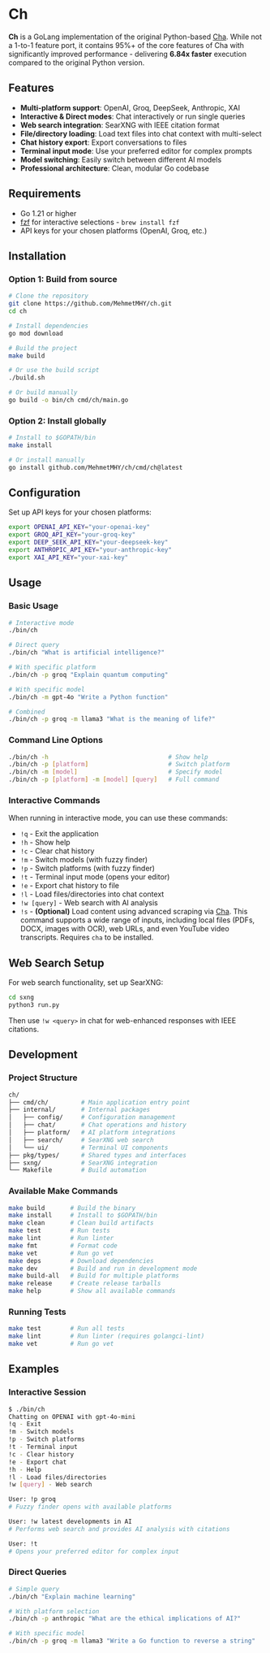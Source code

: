 # Ch

**Ch** is a GoLang implementation of the original Python-based [Cha](https://github.com/MehmetMHY/cha/). While not a 1-to-1 feature port, it contains 95%+ of the core features of Cha with significantly improved performance - delivering **6.84x faster** execution compared to the original Python version.

## Features

- **Multi-platform support**: OpenAI, Groq, DeepSeek, Anthropic, XAI
- **Interactive & Direct modes**: Chat interactively or run single queries
- **Web search integration**: SearXNG with IEEE citation format
- **File/directory loading**: Load text files into chat context with multi-select
- **Chat history export**: Export conversations to files
- **Terminal input mode**: Use your preferred editor for complex prompts
- **Model switching**: Easily switch between different AI models
- **Professional architecture**: Clean, modular Go codebase

## Requirements

- Go 1.21 or higher
- [fzf](https://github.com/junegunn/fzf) for interactive selections - `brew install fzf`
- API keys for your chosen platforms (OpenAI, Groq, etc.)

## Installation

### Option 1: Build from source

```bash
# Clone the repository
git clone https://github.com/MehmetMHY/ch.git
cd ch

# Install dependencies
go mod download

# Build the project
make build

# Or use the build script
./build.sh

# Or build manually
go build -o bin/ch cmd/ch/main.go
```

### Option 2: Install globally

```bash
# Install to $GOPATH/bin
make install

# Or install manually
go install github.com/MehmetMHY/ch/cmd/ch@latest
```

## Configuration

Set up API keys for your chosen platforms:

```bash
export OPENAI_API_KEY="your-openai-key"
export GROQ_API_KEY="your-groq-key"
export DEEP_SEEK_API_KEY="your-deepseek-key"
export ANTHROPIC_API_KEY="your-anthropic-key"
export XAI_API_KEY="your-xai-key"
```

## Usage

### Basic Usage

```bash
# Interactive mode
./bin/ch

# Direct query
./bin/ch "What is artificial intelligence?"

# With specific platform
./bin/ch -p groq "Explain quantum computing"

# With specific model
./bin/ch -m gpt-4o "Write a Python function"

# Combined
./bin/ch -p groq -m llama3 "What is the meaning of life?"
```

### Command Line Options

```bash
./bin/ch -h                                 # Show help
./bin/ch -p [platform]                      # Switch platform
./bin/ch -m [model]                         # Specify model
./bin/ch -p [platform] -m [model] [query]   # Full command
```

### Interactive Commands

When running in interactive mode, you can use these commands:

- `!q` - Exit the application
- `!h` - Show help
- `!c` - Clear chat history
- `!m` - Switch models (with fuzzy finder)
- `!p` - Switch platforms (with fuzzy finder)
- `!t` - Terminal input mode (opens your editor)
- `!e` - Export chat history to file
- `!l` - Load files/directories into chat context
- `!w [query]` - Web search with AI analysis
- `!s` - **(Optional)** Load content using advanced scraping via [Cha](https://github.com/MehmetMHY/cha/). This command supports a wide range of inputs, including local files (PDFs, DOCX, images with OCR), web URLs, and even YouTube video transcripts. Requires `cha` to be installed.

## Web Search Setup

For web search functionality, set up SearXNG:

```bash
cd sxng
python3 run.py
```

Then use `!w <query>` in chat for web-enhanced responses with IEEE citations.

## Development

### Project Structure

```bash
ch/
├── cmd/ch/         # Main application entry point
├── internal/       # Internal packages
│   ├── config/     # Configuration management
│   ├── chat/       # Chat operations and history
│   ├── platform/   # AI platform integrations
│   ├── search/     # SearXNG web search
│   └── ui/         # Terminal UI components
├── pkg/types/      # Shared types and interfaces
├── sxng/           # SearXNG integration
└── Makefile        # Build automation
```

### Available Make Commands

```bash
make build       # Build the binary
make install     # Install to $GOPATH/bin
make clean       # Clean build artifacts
make test        # Run tests
make lint        # Run linter
make fmt         # Format code
make vet         # Run go vet
make deps        # Download dependencies
make dev         # Build and run in development mode
make build-all   # Build for multiple platforms
make release     # Create release tarballs
make help        # Show all available commands
```

### Running Tests

```bash
make test        # Run all tests
make lint        # Run linter (requires golangci-lint)
make vet         # Run go vet
```

## Examples

### Interactive Session

```bash
$ ./bin/ch
Chatting on OPENAI with gpt-4o-mini
!q - Exit
!m - Switch models
!p - Switch platforms
!t - Terminal input
!c - Clear history
!e - Export chat
!h - Help
!l - Load files/directories
!w [query] - Web search

User: !p groq
# Fuzzy finder opens with available platforms

User: !w latest developments in AI
# Performs web search and provides AI analysis with citations

User: !t
# Opens your preferred editor for complex input
```

### Direct Queries

```bash
# Simple query
./bin/ch "Explain machine learning"

# With platform selection
./bin/ch -p anthropic "What are the ethical implications of AI?"

# With specific model
./bin/ch -p groq -m llama3 "Write a Go function to reverse a string"
```
